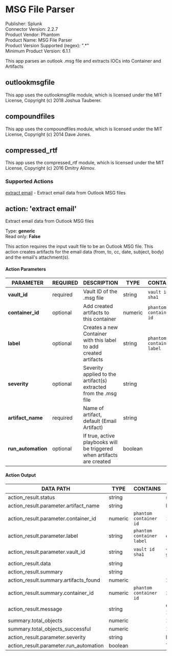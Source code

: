 [comment]: # "Auto-generated SOAR connector documentation"
# MSG File Parser

Publisher: Splunk  
Connector Version: 2.2.7  
Product Vendor: Phantom  
Product Name: MSG File Parser  
Product Version Supported (regex): ".\*"  
Minimum Product Version: 6.1.1  

This app parses an outlook .msg file and extracts IOCs into Container and Artifacts

[comment]: # " File: README.md"
[comment]: # "  Copyright (c) 2019-2023 Splunk Inc."
[comment]: # ""
[comment]: # "Licensed under the Apache License, Version 2.0 (the 'License');"
[comment]: # "you may not use this file except in compliance with the License."
[comment]: # "You may obtain a copy of the License at"
[comment]: # ""
[comment]: # "    http://www.apache.org/licenses/LICENSE-2.0"
[comment]: # ""
[comment]: # "Unless required by applicable law or agreed to in writing, software distributed under"
[comment]: # "the License is distributed on an 'AS IS' BASIS, WITHOUT WARRANTIES OR CONDITIONS OF ANY KIND,"
[comment]: # "either express or implied. See the License for the specific language governing permissions"
[comment]: # "and limitations under the License."
[comment]: # ""
## outlookmsgfile

This app uses the outlookmsgfile module, which is licensed under the MIT License, Copyright (c) 2018
Joshua Tauberer.

## compoundfiles

This app uses the compoundfiles module, which is licensed under the MIT License, Copyright (c) 2014
Dave Jones.

## compressed_rtf

This app uses the compressed_rtf module, which is licensed under the MIT License, Copyright (c) 2016
Dmitry Alimov.


### Supported Actions  
[extract email](#action-extract-email) - Extract email data from Outlook MSG files  

## action: 'extract email'
Extract email data from Outlook MSG files

Type: **generic**  
Read only: **False**

This action requires the input vault file to be an Outlook MSG file. This action creates artifacts for the email data (from, to, cc, date, subject, body) and the email's attachment(s).

#### Action Parameters
PARAMETER | REQUIRED | DESCRIPTION | TYPE | CONTAINS
--------- | -------- | ----------- | ---- | --------
**vault_id** |  required  | Vault ID of the .msg file | string |  `vault id`  `sha1` 
**container_id** |  optional  | Add created artifacts to this container | numeric |  `phantom container id` 
**label** |  optional  | Creates a new Container with this label to add created artifacts | string |  `phantom container label` 
**severity** |  optional  | Severity applied to the artifact(s) extracted from the .msg file | string | 
**artifact_name** |  required  | Name of artifact, default (Email Artifact) | string | 
**run_automation** |  optional  | If true, active playbooks will be triggered when artifacts are created | boolean | 

#### Action Output
DATA PATH | TYPE | CONTAINS | EXAMPLE VALUES
--------- | ---- | -------- | --------------
action_result.status | string |  |   success  failed 
action_result.parameter.artifact_name | string |  |   Email Artifact 
action_result.parameter.container_id | numeric |  `phantom container id`  |   193 
action_result.parameter.label | string |  `phantom container label`  |   events  email 
action_result.parameter.vault_id | string |  `vault id`  `sha1`  |   492cafe7223b63c03413a290b8b7cefdfbc9e5d2  f1cba62002865cdcee8ce010abb87510c32c48ca 
action_result.data | string |  |  
action_result.summary | string |  |  
action_result.summary.artifacts_found | numeric |  |   2  8 
action_result.summary.container_id | numeric |  `phantom container id`  |   256  193 
action_result.message | string |  |   Container id: 256, Artifacts found: 2  Container id: 193, Artifacts found: 8 
summary.total_objects | numeric |  |   1 
summary.total_objects_successful | numeric |  |   1 
action_result.parameter.severity | string |  |   low  medium 
action_result.parameter.run_automation | boolean |  |   True  False 